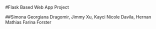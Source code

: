 #Flask Based Web App Project

##Simona Georgiana Dragomir, Jimmy Xu, Kayci Nicole Davila, Hernan Mathias Farina Forster

##

